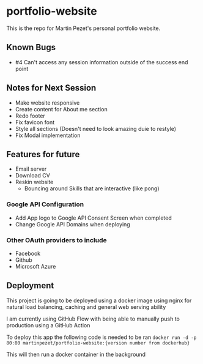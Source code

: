 # portfolio-website

This is the repo for Martin Pezet's personal portfolio website.

## Known Bugs

- #4 Can't access any session information outside of the success end point

## Notes for Next Session

- Make website responsive
- Create content for About me section
- Redo footer
- Fix favicon font
- Style all sections (Doesn't need to look amazing duie to restyle)
- Fix Modal implementation

## Features for future

- Email server
- Download CV
- Reskin website
    - Bouncing around Skills that are interactive (like pong)

### Google API Configuration

- Add App logo to Google API Consent Screen when completed
- Change Google API Domains when deploying

### Other OAuth providers to include

- Facebook
- Github
- Microsoft Azure

## Deployment

This project is going to be deployed using a docker image using nginx for natural load balancing, caching and general web serving ability

I am currently using GitHub Flow with being able to manually push to production using a GitHub Action

To deploy this app the following code is needed to be ran `docker run -d -p 80:80 martinpezet/portfolio-website:{version number from dockerhub}`

This will then run a docker container in the background
